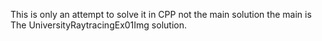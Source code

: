 This is only an attempt to solve it in CPP not the main solution the main is The UniversityRaytracingEx01Img solution.
